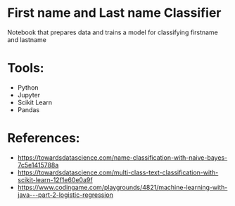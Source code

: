 # First name and Last name Classifier

Notebook that prepares data and trains a model for classifying firstname and lastname

# Tools:
- Python
- Jupyter
- Scikit Learn
- Pandas

# References:
- https://towardsdatascience.com/name-classification-with-naive-bayes-7c5e1415788a
- https://towardsdatascience.com/multi-class-text-classification-with-scikit-learn-12f1e60e0a9f
- https://www.codingame.com/playgrounds/4821/machine-learning-with-java---part-2-logistic-regression


